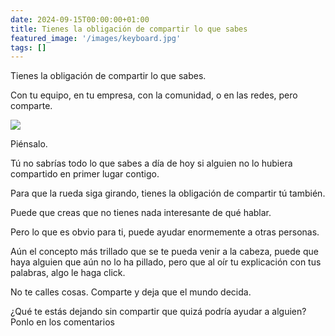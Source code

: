 ```yaml
---
date: 2024-09-15T00:00:00+01:00
title: Tienes la obligación de compartir lo que sabes
featured_image: '/images/keyboard.jpg'
tags: []
---
```


Tienes la obligación de compartir lo que sabes.

Con tu equipo, en tu empresa, con la comunidad, o en las redes, pero comparte.

![](/images/blog/1723536103470.jpg)

Piénsalo.

Tú no sabrías todo lo que sabes a día de hoy si alguien no lo hubiera compartido en primer lugar contigo.

Para que la rueda siga girando, tienes la obligación de compartir tú también.

Puede que creas que no tienes nada interesante de qué hablar.

Pero lo que es obvio para ti, puede ayudar enormemente a otras personas.

Aún el concepto más trillado que se te pueda venir a la cabeza, puede que haya alguien que aún no lo ha pillado, pero que al oír tu explicación con tus palabras, algo le haga click.

No te calles cosas. Comparte y deja que el mundo decida.

¿Qué te estás dejando sin compartir que quizá podría ayudar a alguien? Ponlo en los comentarios
